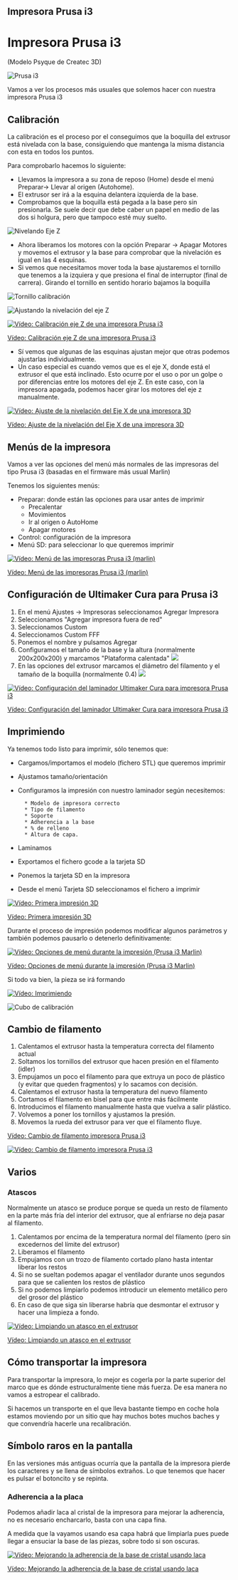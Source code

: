 ## Impresora Prusa i3

# Impresora Prusa i3

(Modelo Psyque de Createc 3D)

![Prusa i3](./images/i3-createc3D.jpg)

Vamos a ver los procesos más usuales que solemos hacer con nuestra impresora Prusa i3


## Calibración

La calibración es el proceso por el conseguimos que la boquilla del extrusor está nivelada con la base, consiguiendo que mantenga la misma distancia con esta en todos los puntos.

Para comprobarlo hacemos lo siguiente:

* Llevamos la impresora a su zona de reposo (Home) desde el menú Preparar-> Llevar al origen (Autohome). 
* El extrusor ser irá a la esquina delantera izquierda de la base.
* Comprobamos que la boquilla está pegada a la base pero sin presionarla. Se suele decir que debe caber un papel en medio de las dos si holgura, pero que tampoco esté muy suelto.

![Nivelando Eje Z](./images/NivelandoZ_1.png)

* Ahora liberamos los motores con la opción Preparar -> Apagar Motores y movemos el extrusor y la base para comprobar que la nivelación es igual en las 4 esquinas.
* Si vemos que necesitamos mover toda la base ajustaremos el tornillo que tenemos a la izquiera y que presiona el final de interruptor (final de carrera). Girando el tornillo en sentido horario bajamos la boquilla

![Tornillo calibración](./images/Calibracion.png)

![Ajustando la nivelación del eje Z](./images/NivelandoZ_2.png)

[![Vídeo: Calibración eje Z de una impresora Prusa i3](https://img.youtube.com/vi/CARIvKaBPZI/0.jpg)](https://youtu.be/CARIvKaBPZI)

[Vídeo: Calibración eje Z de una impresora Prusa i3](https://youtu.be/CARIvKaBPZI)

* Sí vemos que algunas de las esquinas ajustan mejor que otras podemos ajustarlas individualmente.
* Un caso especial es cuando vemos que es el eje X, donde está el extrusor el que está inclinado. Esto ocurre por el uso o por un golpe o por diferencias entre los motores del eje Z. En este caso, con la impresora apagada, podemos hacer girar los motores del eje z manualmente.

[![Vídeo: Ajuste de la nivelación del Eje X de una impresora 3D](https://img.youtube.com/vi/WTcrb49kiZE/0.jpg)](https://youtu.be/WTcrb49kiZE)

[Vídeo: Ajuste de la nivelación del Eje X de una impresora 3D](https://youtu.be/WTcrb49kiZE)


## Menús de la impresora

Vamos a ver las opciones del menú más normales de las impresoras del tipo Prusa i3 (basadas en el firmware más usual Marlin)

Tenemos los siguientes menús:

* Preparar: donde están las opciones para usar antes de imprimir
    * Precalentar
    * Movimientos
    * Ir al origen o AutoHome
    * Apagar motores
* Control: configuración de la impresora
* Menú SD: para seleccionar lo que queremos imprimir

[![Vídeo: Menú de las impresoras Prusa i3 (marlin)](https://img.youtube.com/vi/0hkw0U7VBW0/0.jpg)](https://youtu.be/0hkw0U7VBW0)

[Vídeo: Menú de las impresoras Prusa i3 (marlin)](https://youtu.be/0hkw0U7VBW0)


## Configuración de Ultimaker Cura para Prusa i3

1. En el menú Ajustes -> Impresoras seleccionamos Agregar Impresora
1. Seleccionamos "Agregar impresora fuera de red"
1. Seleccionamos Custom 
1. Seleccionamos Custom FFF
1. Ponemos el nombre y pulsamos Agregar
1. Configuramos el tamaño de la base y la altura (normalmente 200x200x200) y marcamos "Plataforma calentada"
![](./images/configI3Cura.png)
1. En las opciones del extrusor marcamos el diámetro del filamento y el tamaño de la boquilla (normalmente 0.4)
![](./images/Configi3ExtrusorCura.png)


[![Vídeo: Configuración del laminador Ultimaker Cura para impresora Prusa i3](https://img.youtube.com/vi/_EcSV2h06xU/0.jpg)](https://youtu.be/_EcSV2h06xU)


[Vídeo: Configuración del laminador Ultimaker Cura para impresora Prusa i3](https://youtu.be/_EcSV2h06xU)

## Imprimiendo

Ya tenemos todo listo para imprimir, sólo tenemos que:

* Cargamos/importamos el modelo (fichero STL) que queremos imprimir
* Ajustamos tamaño/orientación
* Configuramos la impresión con nuestro laminador según necesitemos:

        * Modelo de impresora correcto
        * Tipo de filamento 
        * Soporte 
        * Adherencia a la base
        * % de relleno
        * Altura de capa.

* Laminamos
* Exportamos el fichero gcode a la tarjeta SD
* Ponemos la tarjeta SD en la impresora
* Desde el menú Tarjeta SD seleccionamos el fichero a imprimir

[![Vídeo: Primera impresión 3D](https://img.youtube.com/vi/Y-zoJGRWiu8/0.jpg)](https://youtu.be/Y-zoJGRWiu8)

[Vídeo: Primera impresión 3D](https://youtu.be/Y-zoJGRWiu8)

Durante el proceso de impresión podemos modificar algunos parámetros y también podemos pausarlo o detenerlo definitivamente:

[![Vídeo: Opciones de menú  durante la impresión (Prusa i3 Marlin)](https://img.youtube.com/vi/RRnPeZw8GHQ/0.jpg)](https://youtu.be/RRnPeZw8GHQ)

[Vídeo: Opciones de menú  durante la impresión (Prusa i3 Marlin)](https://youtu.be/RRnPeZw8GHQ)


Si todo va bien, la pieza se irá formando

[![Vídeo: Imprimiendo](https://img.youtube.com/vi/oqyA0dr9AOY/0.jpg)](https://youtu.be/oqyA0dr9AOY)

![Cubo de calibración](./images/Cubo3D.jpg)

## Cambio de filamento

1. Calentamos el extrusor hasta la temperatura correcta del filamento actual
1. Soltamos los tornillos del extrusor que hacen presión en el filamento (idler)
1. Empujamos un poco el filamento para que extruya un poco de plástico (y evitar que queden fragmentos) y lo sacamos con decisión.
1. Calentamos el extrusor hasta la temperatura del nuevo filamento
1. Cortamos el filamento en bisel para que entre más fácilmente
1. Introducimos el filamento manualmente hasta que vuelva a salir plástico.
1. Volvemos a poner los tornillos y ajustamos la presión.
1. Movemos la rueda del extrusor para ver que el filamento fluye.

[Vídeo: Cambio de filamento impresora Prusa i3](https://youtu.be/_YotEtusTyI)

[![Vídeo: Cambio de filamento impresora Prusa i3](https://img.youtube.com/vi/_YotEtusTyI/0.jpg)](https://youtu.be/_YotEtusTyI)

## Varios

### Atascos

Normalmente un atasco se produce porque se queda un resto de filamento en la parte más fría del interior del extrusor, que al enfriarse no deja pasar al filamento.

1. Calentamos por encima de la temperatura normal del filamento (pero sin excedernos del límite del extrusor)
1. Liberamos el filamento
1. Empujamos con un trozo de filamento cortado plano hasta intentar liberar los restos
1. Si no se sueltan podemos apagar el ventilador durante unos segundos para que se calienten los restos de plástico
1. Si no podemos limpiarlo podemos introducir un elemento metálico pero del grosor del plástico
1. En caso de que siga sin liberarse habría que desmontar el extrusor y hacer una limpieza a fondo.

[![Vídeo: Limpiando un atasco en el extrusor](https://img.youtube.com/vi/T14vIGLGUKA/0.jpg)](https://youtu.be/T14vIGLGUKA)

[Vídeo: Limpiando un atasco en el extrusor](https://youtu.be/T14vIGLGUKA)


## Cómo transportar la impresora

Para transportar la impresora,  lo mejor es cogerla por la parte superior del marco que es dónde estructuralmente tiene más fuerza. De esa manera no vamos a estropear el calibrado.

Si hacemos un transporte en el que lleva bastante tiempo en coche hola estamos moviendo por un sitio que hay muchos botes muchos baches y que convendría hacerle una recalibración.

## Símbolo raros en la pantalla 

En las versiones más antiguas ocurría que la pantalla de la impresora pierde los caracteres y se llena de símbolos extraños. Lo que tenemos que hacer es pulsar el botoncito y se repinta.

### Adherencia a la placa

Podemos añadir laca al cristal de la impresora para mejorar la adherencia, no es necesario encharcarlo, basta con una capa fina.

A medida que la vayamos usando esa capa habrá que limpiarla pues puede llegar a ensuciar la base de las piezas, sobre todo si son oscuras.

[![Vídeo: Mejorando la adherencia de la base de cristal usando laca](https://img.youtube.com/vi/6aUJHRHIriw/0.jpg)](https://youtu.be/6aUJHRHIriw)

[Vídeo: Mejorando la adherencia de la base de cristal usando laca](https://youtu.be/6aUJHRHIriw)


